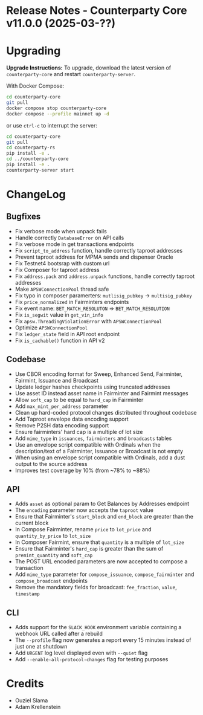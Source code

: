 # Release Notes - Counterparty Core v11.0.0 (2025-03-??)


# Upgrading

**Upgrade Instructions:**
To upgrade, download the latest version of `counterparty-core` and restart `counterparty-server`.

With Docker Compose:

```bash
cd counterparty-core
git pull
docker compose stop counterparty-core
docker compose --profile mainnet up -d
```

or use `ctrl-c` to interrupt the server:

```bash
cd counterparty-core
git pull
cd counterparty-rs
pip install -e .
cd ../counterparty-core
pip install -e .
counterparty-server start
```

# ChangeLog

## Bugfixes

- Fix verbose mode when unpack fails
- Handle correctly `DatabaseError` on API calls
- Fix verbose mode in get transactions endpoints
- Fix `script_to_address` function, handle correctly taproot addresses
- Prevent taproot address for MPMA sends and dispenser Oracle
- Fix Testnet4 bootsrap with custom url
- Fix Composer for taproot address
- Fix `address.pack` and `address.unpack` functions, handle correctly taproot addresses
- Make `APSWConnectionPool` thread safe
- Fix typo in composer paramerters: `mutlisig_pubkey` -> `multisig_pubkey`
- Fix `price_normalized` in Fairminters endpoints
- Fix event name: `BET_MATCH_RESOLUTON` => `BET_MATCH_RESOLUTION`
- Fix `is_segwit` value in `get_vin_info`
- Fix `apsw.ThreadingViolationError` with `APSWConnectionPool`
- Optimize `APSWConnectionPool`
- Fix `ledger_state` field in API root endpoint
- Fix `is_cachable()` function in API v2 

## Codebase

- Use CBOR encoding format for Sweep, Enhanced Send, Fairminter, Fairmint, Issuance and Broadcast
- Update ledger hashes checkpoints using truncated addresses
- Use asset ID instead asset name in Fairminter and Fairmint messages
- Allow `soft_cap` to be equal to `hard_cap` in Fairminter
- Add `max_mint_per_address` parameter
- Clean up hard-coded protocol changes distributed throughout codebase
- Add Taproot envelope data encoding support
- Remove P2SH data encoding support
- Ensure fairminters' hard cap is a multiple of lot size
- Add `mime_type` in `issuances`, `fairminters` and `broadcasts` tables
- Use an envelope script compatible with Ordinals when the description/text of a Fairminter, Issuance or Broadcast is not empty
- When using an envelope script compatible with Ordinals, add a dust output to the source address
- Improves test coverage by 10% (from ~78% to ~88%)

## API

- Adds `asset` as optional param to Get Balances by Addresses endpoint
- The `encoding` parameter now accepts the `taproot` value
- Ensure that Fairminter's `start_block` and `end_block` are greater than the current block
- In Compose Fairminter, rename `price` to `lot_price` and `quantity_by_price` to `lot_size`
- In Composer Fairmint, ensure that `quantity` is a multiple of `lot_size`
- Ensure that Fairminter's `hard_cap` is greater than the sum of `premint_quantity` and `soft_cap`
- The POST URL encoded parameters are now accepted to compose a transaction
- Add `mime_type` parameter for `compose_issuance`, `compose_fairminter` and `compose_broadcast` endpoints
- Remove the mandatory fields for broadcast: `fee_fraction`, `value`, `timestamp`

## CLI

- Adds support for the `SLACK_HOOK` environment variable containing a webhook URL called after a rebuild
- The `--profile` flag now generates a report every 15 minutes instead of just one at shutdown
- Add `URGENT` log level displayed even with `--quiet` flag
- Add `--enable-all-protocol-changes` flag for testing purposes

# Credits

- Ouziel Slama
- Adam Krellenstein
